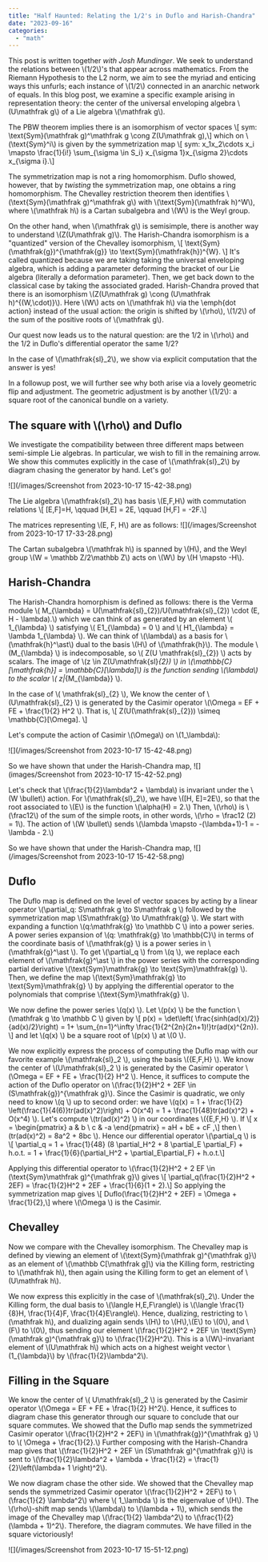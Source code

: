 ```yaml
---
title: "Half Haunted: Relating the 1/2's in Duflo and Harish-Chandra"
date: "2023-09-16"
categories: 
  - "math"
---
```

This post is written together *with Josh Mundinger*. We seek to understand the relations between \\(1/2\\)'s that appear across mathematics. From the Riemann Hypothesis to the L2 norm, we aim to see the myriad and enticing ways this unfurls; each instance of \\(1/2\\) connected in an anarchic network of equals. In this blog post, we examine a specific example arising in representation theory: the center of the universal enveloping algebra \\(U\mathfrak g\\) of a Lie algebra  \\(\mathfrak g\\).

The PBW theorem implies there is an isomorphism of vector spaces 
\\[ sym: \text{Sym}(\mathfrak g)^\mathfrak g \cong Z(U\mathfrak g),\\]
which on \\(\text{Sym}^i\\) is given by the symmetrization map 
\\[ sym: x_1x_2\cdots x_i \mapsto \frac{1}{i!} \sum_{\sigma \in S_i} x_{\sigma 1}x_{\sigma 2}\cdots x_{\sigma i}.\\]

The symmetrization map is not a ring homomorphism. Duflo showed, however, that by *twisting* the symmetrization map, one obtains a ring homomorphism. 
The Chevalley restriction theorem then identifies  \\(\text{Sym}(\mathfrak g)^\mathfrak g\\) with \\(\text{Sym}(\mathfrak h)^W\\), where \\(\mathfrak h\\) is a Cartan subalgebra and \\(W\\) is the Weyl group.

On the other hand, when  \\(\mathfrak g\\) is semisimple, there is another way to understand  \\(Z(U\mathfrak g)\\). 
The Harish-Chandra isomorphism is a "quantized" version of the Chevalley isomorphism, 
\\[ \text{Sym}(\mathfrak{g})^{\mathfrak{g}} \to \text{Sym}(\mathfrak{h})^{W}. \\]
It's called quantized because we are taking taking the universal enveloping algebra, which is adding a parameter deforming the bracket of our Lie algebra (literally a deformation parameter). Then, we get back down to the classical case by taking the associated graded. 
Harish-Chandra proved that there is an isomorphism  \\(Z(U\mathfrak g) \cong (U\mathfrak h)^{(W,\cdot)}\\).
Here  \\(W\\) acts on  \\(\mathfrak h\\) via the \emph{dot action} instead of the usual action: the origin is shifted by \\(\rho\\), \\(1/2\\) of the sum of the positive roots of  \\(\mathfrak g\\).

Our quest now leads us to the natural question: are the 1/2 in  \\(\rho\\) and the 1/2 in Duflo's differential operator the same 1/2?

In the case of \\(\mathfrak{sl}_2\\), we show via explicit computation that the answer is yes! 

In a followup post, we will further see why both arise via a lovely geometric flip and adjustment. The geometric adjustment is by another  \\(1/2\\): a square root of the canonical bundle on a variety.

## The square with \\(\rho\\) and Duflo

We investigate the compatibility between three different maps between semi-simple Lie algebras. In particular, we wish to fill in the remaining arrow. We show this commutes explicitly in the case of \\(\mathfrak{sl}_2\\) by diagram chasing the generator by hand. Let's go!

 ![](/images/Screenshot from 2023-10-17 15-42-38.png)

The Lie algebra \\(\mathfrak{sl}_2\\) has basis \\(E,F,H\\) with commutation relations 
\\[ [E,F]=H, \qquad [H,E] = 2E, \qquad [H,F] = -2F.\\]

The matrices representing \\(E, F, H\\) are as follows: 
![](/images/Screenshot from 2023-10-17 17-33-28.png)

The Cartan subalgebra \\(\mathfrak h\\) is spanned by \\(H\\),
and the Weyl group \\(W = \mathbb Z/2\mathbb Z\\) acts on \\(W\\) by \\(H \mapsto -H\\).


## Harish-Chandra


The Harish-Chandra homorphism is defined as follows: there is the Verma module
\\( M_{\lambda} = U(\mathfrak{sl}\_{2})/U(\mathfrak{sl}\_{2}) \cdot (E, H - \lambda).\\)
which we can think of as generated by an element \\( 1_{\lambda} \\) satisfying \\( E1_{\lambda} = 0 \\) and \\( H1_{\lambda} = \lambda 1_{\lambda} \\).
We can think of \\(\lambda\\) as a basis for \\(\mathfrak{h}^\ast\\) dual to the basis \\(H\\) of \\(\mathfrak{h}\\).
The module \\(M_{\lambda} \\) is indecomposable, so \\( Z(U \mathfrak{sl}\_{2}) \\) acts by scalars.
The image of \\(z \in Z(U\mathfrak{sl}_{2}) \\) in \\(\mathbb{C}[\mathfrak{h}] = \mathbb{C}[\lambda]\\) is the function sending \\(\lambda\\) to the scalar \\( z|_{M_{\lambda}} \\).

In the case of \\( \mathfrak{sl}\_{2} \\), We know the center of \\(U\mathfrak{sl}\_{2} \\) is generated by the Casimir operator \\(\Omega = EF + FE + \frac{1}{2} H^2 \\). That is, \\[ Z(U(\mathfrak{sl}_{2})) \simeq \mathbb{C}[\Omega]. \\]

Let's compute the action of Casimir \\(\Omega\\) on \\(1_\lambda\\):

 ![](/images/Screenshot from 2023-10-17 15-42-48.png)

So we have shown that under the Harish-Chandra map,
![](images/Screenshot from 2023-10-17 15-42-52.png)


Let's check that \\(\frac{1}{2}\lambda^2 + \lambda\\) is invariant under the \\(W \bullet\\) action. For \\(\mathfrak{sl}_2\\), we have \\([H, E]=2E\\), so that the root associated to \\(E\\) is the function \\(\alpha(H) = 2.\\) Then, \\(\rho\\) is \\(\frac12\\) of the sum of the simple roots, in other words, \\(\rho = \frac12 (2) = 1\\). The action of \\(W \bullet\\) sends \\(\lambda \mapsto -(\lambda+1)-1 = -\lambda - 2.\\)

So we have shown that under the Harish-Chandra map,
![](/images/Screenshot from 2023-10-17 15-42-58.png)


## Duflo 

The Duflo map is defined on the level of vector spaces by acting by a linear operator \\(\partial_q: S\mathfrak g \to S\mathfrak g \\) followed by the symmetrization map \\(S\mathfrak{g} \to U\mathfrak{g} \\). We start with expanding a function \\(q:\mathfrak{g} \to \mathbb C \\) into a power series. A power series expansion of \\(q: \mathfrak{g} \to \mathbb{C}\\) in terms of the coordinate basis of \\(\mathfrak{g} \\) is a power series in \\(\mathfrak{g}^\ast \\). To get \\(\partial_q \\) from \\(q \\), we replace each element of \\(\mathfrak{g}^\ast \\) in the power series with the corresponding partial derivative \\(\text{Sym}\mathfrak{g} \to \text{Sym}\mathfrak{g} \\). Then, we define the map \\(\text{Sym}\mathfrak{g} \to \text{Sym}\mathfrak{g} \\) by applying the differential operator to the polynomials that comprise \\(\text{Sym}\mathfrak{g} \\).

We now define the power series \\(q(x) \\). Let \\(p(x) \\) be the function \\(\mathfrak g \to \mathbb C \\) given by 
\\[ p(x) = \det\left( \frac{sinh(ad(x)/2)}{ad(x)/2}\right) = 1+ \sum_{n=1}^\infty \frac{1}{2^{2n}(2n+1)!}tr(ad(x)^{2n}). \\]
and let \\(q(x) \\) be a square root of \\(p(x) \\) at \\(0 \\). 

We now explicitly express the process of computing the Duflo map with our favorite example \\(\mathfrak{sl}_2 \\), using the basis \\(\{E,F,H\} \\).
We know the center of \\(U\mathfrak{sl}_2 \\) is generated by the Casimir operator \\(\Omega = EF + FE + \frac{1}{2} H^2 \\).
Hence, it suffices to compute the action of the Duflo operator on \\(\frac{1}{2}H^2 + 2EF \in (S\mathfrak{g})^{\mathfrak g}\\). 
Since the Casimir is quadratic, we only need to know \\(q \\) up to second order: we have \\(q(x) = 1 + \frac{1}{2} \left(\frac{1}{4(6)}tr(ad(x)^2)\right) + O(x^4) = 1 + \frac{1}{48}tr(ad(x)^2) + O(x^4) \\).
Let's compute \\(tr(ad(x)^2) \\) in our coordinates \\(\{E,F,H\} \\).
If 
\\[ x = \begin{pmatrix} a & b \\ c & -a \end{pmatrix} = aH + bE + cF ,\\]
then \\(tr(ad(x)^2) = 8a^2 + 8bc \\).
Hence our differential operator \\(\partial_q \\) is 
\\[ \partial_q = 1 + \frac{1}{48} (8 \partial_H^2 + 8 \partial_E \partial_F) + h.o.t. = 1 + \frac{1}{6}(\partial_H^2 + \partial_E\partial_F) + h.o.t.\\]

Applying this differential operator to 
\\(\frac{1}{2}H^2 + 2 EF \in (\text{Sym}\mathfrak g)^{\mathfrak g}\\)
gives 
\\[ \partial_q(\frac{1}{2}H^2 + 2EF) = \frac{1}{2}H^2 + 2EF + \frac{1}{6}(1 + 2).\\]
So applying the symmetrization map gives 
\\[ Duflo(\frac{1}{2}H^2 + 2EF) = \Omega + \frac{1}{2},\\]
where \\(\Omega \\) is the Casimir. 

## Chevalley

Now we compare with the Chevalley isomorphism. The Chevalley map is defined by viewing an element of \\(\text{Sym}(\mathfrak g)^{\mathfrak g}\\)
as an element of \\(\mathbb C[\mathfrak g]\\) via the Killing form, 
restricting to \\(\mathfrak h\\),
then again using the Killing form to get an element of \\(U\mathfrak h\\).

We now express this explicitly in the case of \\(\mathfrak{sl}_2\\). Under the Killing form, the dual basis to \\(\langle H,E,F\rangle\\) is \\(\langle \frac{1}{8}H, \frac{1}{4}F, \frac{1}{4}E\rangle\\).
Hence, dualizing, restricting to \\(\mathfrak h\\), and dualizing again sends \\(H\\) to \\(H\\),\\(E\\) to \\(0\\), and \\(F\\) to \\(0\\),
thus sending our element \\(\frac{1}{2}H^2 + 2EF \in \text{Sym}(\mathfrak g)^{\mathfrak g}\\) to \\(\frac{1}{2}H^2\\). This is a \\(W\\)-invariant element of \\(U\mathfrak h\\) which acts on a highest weight vector \\(1\_{\lambda}\\) by \\(\frac{1}{2}\lambda^2\\).


## Filling in the Square

We know the center of \\( U\mathfrak{sl}_2 \\) is generated by the Casimir operator \\(\Omega = EF + FE + \frac{1}{2} H^2\\). Hence, it suffices to diagram chase this generator through our square to conclude that our square commutes. We showed that the Duflo map sends the symmetrized Casimir operator \\(\frac{1}{2}H^2 + 2EF\\) in \\(\mathfrak{g})^{\mathfrak g} \\) to \\( \Omega + \frac{1}{2}.\\) Further composing with the Harish-Chandra map gives that 
\\(\frac{1}{2}H^2 + 2EF \in (S\mathfrak g)^{\mathfrak g}\\)
is sent to \\(\frac{1}{2}\lambda^2 + \lambda + \frac{1}{2} = \frac{1}{2}\left(\lambda+ 1 \right)^2\\). 

We now diagram chase the other side. We showed that the Chevalley map sends the symmetrized Casimir operator \\(\frac{1}{2}H^2 + 2EF\\) to \\(\frac{1}{2} \lambda^2\\) where \\( 1_\lambda \\) is the eigenvalue of \\(H\\). The \\(\rho\\)-shift map sends \\(\lambda\\) to \\(\lambda + 1\\), which sends the image of the Chevalley map \\(\frac{1}{2} \lambda^2\\) to \\(\frac{1}{2} (\lambda + 1)^2\\). Therefore, the diagram commutes. We have filled in the square victoriously!

![](/images/Screenshot from 2023-10-17 15-51-12.png)
